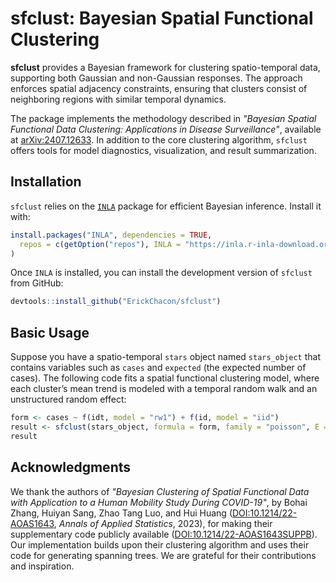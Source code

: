 # sfclust: Bayesian Spatial Functional Clustering

**sfclust** provides a Bayesian framework for clustering spatio-temporal data,
supporting both Gaussian and non-Gaussian responses. The approach enforces spatial
adjacency constraints, ensuring that clusters consist of neighboring regions with
similar temporal dynamics.

The package implements the methodology described in *"Bayesian Spatial Functional
Data Clustering: Applications in Disease Surveillance"*, available at
[arXiv:2407.12633](https://arxiv.org/abs/2407.12633). In addition to the core
clustering algorithm, `sfclust` offers tools for model diagnostics, visualization,
and result summarization.

## Installation

`sfclust` relies on the [`INLA`](https://www.r-inla.org/download-install) package for
efficient Bayesian inference. Install it with:

```r
install.packages("INLA", dependencies = TRUE,
  repos = c(getOption("repos"), INLA = "https://inla.r-inla-download.org/R/stable")
)
```

Once `INLA` is installed, you can install the development version of `sfclust` from
GitHub:

```r
devtools::install_github("ErickChacon/sfclust")
```

## Basic Usage

Suppose you have a spatio-temporal `stars` object named `stars_object` that contains
variables such as `cases` and `expected` (the expected number of cases). The
following code fits a spatial functional clustering model, where each cluster’s mean
trend is modeled with a temporal random walk and an unstructured random effect:

```r
form <- cases ~ f(idt, model = "rw1") + f(id, model = "iid")
result <- sfclust(stars_object, formula = form, family = "poisson", E = expected, niter = 1000)
result
```

## Acknowledgments

We thank the authors of *"Bayesian Clustering of Spatial Functional Data with
Application to a Human Mobility Study During COVID-19"*, by Bohai Zhang, Huiyan Sang,
Zhao Tang Luo, and Hui Huang
([DOI:10.1214/22-AOAS1643](https://doi.org/10.1214/22-AOAS1643), *Annals of Applied
Statistics*, 2023), for making their supplementary code publicly available
([DOI:10.1214/22-AOAS1643SUPPB](https://doi.org/10.1214/22-AOAS1643SUPPB)). Our
implementation builds upon their clustering algorithm and uses their code for
generating spanning trees. We are grateful for their contributions and inspiration.
